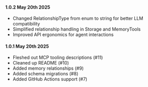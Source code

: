 #### 1.0.2 May 20th 2025 ####

- Changed RelationshipType from enum to string for better LLM compatibility
- Simplified relationship handling in Storage and MemoryTools
- Improved API ergonomics for agent interactions

#### 1.0.1 May 20th 2025 ####

- Fleshed out MCP tooling descriptions (#11)
- Cleaned up README (#10)
- Added memory relationships (#9)
- Added schema migrations (#8)
- Added GitHub Actions support (#7)